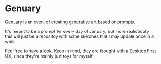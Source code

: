 # Genuary

[Genuary](https://genuary2021.github.io/) is an event of creating [generative art](https://en.wikipedia.org/wiki/Generative_art) based on prompts. 

It's meant to be a prompt for every day of January, but more realistically this will just be a repositoy with some sketches that I may update once in a while.

Feel free to have a [look](https://mynjj.github.io/genuary). Keep in mind, they are thought with a Desktop First UX, since they're mainly just toys for myself.
